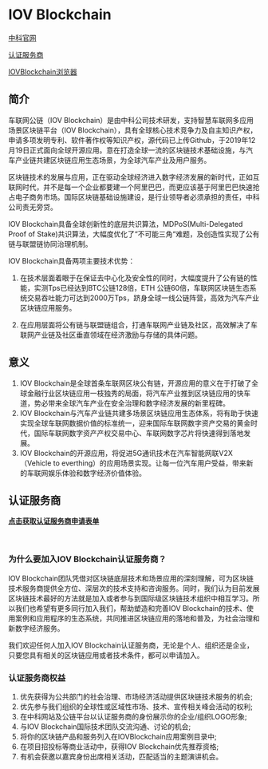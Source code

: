 

# IOV Blockchain

[中科官网](cniblockchain.com)

[认证服务商](http://carlivechain.mikecrm.com/1eD7faK)

[IOVBlockchain浏览器](iovscan.com)



## 简介

车联网公链（IOV Blockchain）是由中科公司技术研发，支持智慧车联网多应用场景区块链平台（IOV Blockchain），具有全球核心技术竞争力及自主知识产权，申请多项发明专利、软件著作权等知识产权，源代码已上传Github，于2019年12月19日正式面向全球开源应用。意在打造全球一流的区块链技术基础设施，与汽车产业链共建区块链应用生态场景，为全球汽车产业及用户服务。

区块链技术的发展与应用，正在驱动全球经济进入数字经济发展的新时代，正如互联网时代，并不是每一个企业都要建一个阿里巴巴，而更应该基于阿里巴巴快速抢占电子商务市场。国际区块链基础设施建设，是行业领导者必须承担的责任，中科公司责无旁贷。

IOV Blockchain具备全球创新性的底层共识算法，MDPoS(Multi-Delegated Proof of Stake)共识算法，大幅度优化了“不可能三角“难题，及创造性实现了公有链与联盟链协同治理机制。

IOV Blockchain具备两项主要技术优势：

1. 在技术层面着眼于在保证去中心化及安全性的同时，大幅度提升了公有链的性能，实测Tps已经达到BTC公链128倍，ETH 公链60倍，车联网区块链生态系统交易吞吐能力可达到2000万Tps，跻身全球一线公链阵营，高效为汽车产业区块链应用服务。

2. 在应用层面将公有链与联盟链组合，打通车联网产业链及社区，高效解决了车联网产业链及社区垂直领域在经济激励与存储的具体问题。

   

## 意义

1. IOV Blockchain是全球首条车联网区块公有链，开源应用的意义在于打破了全球金融行业区块链应用一枝独秀的局面，将汽车产业推到区块链应用的快车道，势必带来全球汽车产业在安全治理和数字经济发展的新里程碑。
2. IOV Blockchain与汽车产业链共建多场景区块链应用生态体系，将有助于快速实现全球车联网数据价值的标准统一，迎来国际车联网数字资产交易的黄金时代，国际车联网数字资产产权交易中心、车联网数字芯片将快速得到落地发展。
3. IOV Blockchain的开源应用，将促进5G通讯技术在汽车智能网联V2X（Vehicle to everthing）的应用场景实现。让每一位汽车用户受益，带来新的车联网娱乐体验和数字经济价值体验。



## 认证服务商

**[点击获取认证服务商申请表单](http://carlivechain.mikecrm.com/1eD7faK)**

&nbsp;

### 为什么要加入IOV Blockchain认证服务商？

IOV Blockchain团队凭借对区块链底层技术和场景应用的深刻理解，可为区块链技术服务商提供全方位、深层次的技术支持和咨询服务。同时，我们认为目前发展区块链技术最好的方法就是加入或者参与到国际级区块链技术组织中相互学习。所以我们也希望有更多同行加入我们，帮助塑造和完善IOV Blockchain的技术、使用案例和应用程序的生态系统，共同推进区块链应用的落地和普及，为社会治理和新数字经济服务。

我们欢迎任何人加入IOV Blockchain认证服务商，无论是个人、组织还是企业，只要您具有相关的区块链应用或者技术条件，都可以申请加入。



### 认证服务商权益

1. 优先获得为公共部门的社会治理、市场经济活动提供区块链技术服务的机会;
2. 优先参与我们组织的全球性或区域性市场、技术、宣传相关峰会活动的权利;
3. 在中科网站及公链平台以认证服务商的身份展示你的企业/组织LOGO形象;
4. 与IOV Blockchain国际技术团队交流沟通、讨论的机会;
5. 将你的区块链产品和服务列入在IOVBlockchain应用案例目录中;
6. 在项目招投标等商业活动中，获得IOV Blockchain优先推荐资格;
7. 有机会获邀以嘉宾身份出席相关活动，匹配适当的主题演讲机会。




